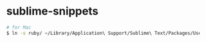 # sublime-snippets

~~~ bash
# for Mac
$ ln -s ruby/ ~/Library/Application\ Support/Sublime\ Text/Packages/User/ruby
~~~
